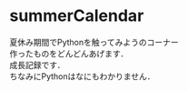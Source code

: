 # summerCalendar
夏休み期間でPythonを触ってみようのコーナー
<br>
作ったものをどんどんあげます．
<br>
成長記録です．
<br>
ちなみにPythonはなにもわかりません．
